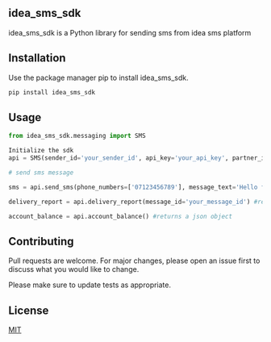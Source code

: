 ## idea_sms_sdk

idea_sms_sdk is a Python library for sending sms from idea sms platform

## Installation

Use the package manager pip to install idea_sms_sdk.

```bash
pip install idea_sms_sdk
```

## Usage

```python
from idea_sms_sdk.messaging import SMS

Initialize the sdk
api = SMS(sender_id='your_sender_id', api_key='your_api_key', partner_id='yourpartner_id')

# send sms message

sms = api.send_sms(phone_numbers=['07123456789'], message_text='Hello from Idea Sms') #returns a json object.

delivery_report = api.delivery_report(message_id='your_message_id') #returns a json object

account_balance = api.account_balance() #returns a json object

```

## Contributing
Pull requests are welcome. For major changes, please open an issue first to discuss what you would like to change.

Please make sure to update tests as appropriate.

## License
[MIT](https://choosealicense.com/licenses/mit/)
